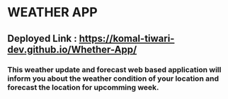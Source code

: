 # WEATHER APP

## Deployed Link : https://komal-tiwari-dev.github.io/Whether-App/

### This weather update and forecast web based application will inform you about the weather condition of your location and forecast the location for upcomming week.

